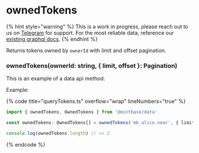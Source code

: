 # ownedTokens

{% hint style="warning" %}
This is a work in progress, please reach out to us on [Telegram](https://t.me/mintdev) for support. For the most reliable data, reference our [existing graphql docs](https://docs.mintbase.io/dev/read-data/mintbase-graph).
{% endhint %}

Returns tokens owned by `ownerId` with limit and offset pagination.

### ownedTokens(ownerId: string, { limit, offset }: Pagination)

This is an example of a data api method.

Example:

{% code title="queryTokens.ts" overflow="wrap" lineNumbers="true" %}
```typescript
import { ownedTokens, OwnedTokens } from '@mintbase/data'

const ownedTokens: OwnedTokens[] = ownedTokens('mb_alice.near', { limit: 20 });

console.log(ownedTokens.length) // => 2

```
{% endcode %}
